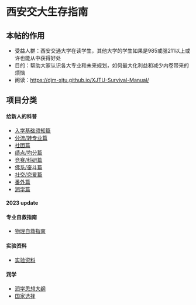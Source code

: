 # 西安交大生存指南

## 本帖的作用
- 受益人群：西安交通大学在读学生，其他大学的学生如果是985或强211以上或许也能从中获得好处 
- 目的：帮助大家认识各大专业和未来规划，如何最大化利益和减少内卷带来的烦恼 
- 阅读：https://djm-xjtu.github.io/XJTU-Survival-Manual/
 
## 项目分类

#### 给新人的科普
* [入学基础须知篇](./articles/1.md) 
* [分流/转专业篇](./articles/2.md) 
* [社团篇](./articles/3.md) 
* [绩点/均分篇](./articles/4.md)
* [竞赛/科研篇](./articles/5.md)
* [佛系/奋斗篇](./articles/6.md) 
* [社交/恋爱篇](./articles/7.md)
* [番外篇](./articles/8.md)
* [润学篇](./articles/9.md)

#### 2023 update

#### 专业自救指南
* [物理自救指南](./articles/xjtu_physical_advice.md)

#### 实验资料
* [实验资料](https://github.com/cantjie/XJTU-Share)

#### 润学
* [润学思想大纲](https://github.com/djm-xjtu/run/) 
* [国家选择](https://github.com/djm-xjtu/run/tree/main/%E6%B6%A6%E5%AD%A6%E6%96%B9%E6%B3%95%E8%AE%BA/%E5%90%84%E5%9B%BD%E9%80%89%E6%8B%A9)

